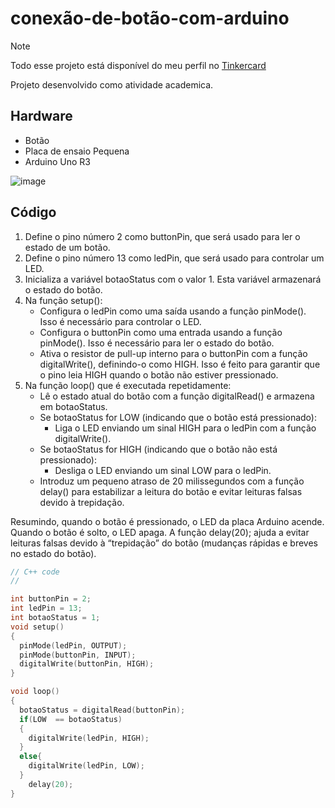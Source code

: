 # conexão-de-botão-com-arduino

>[!NOTE]
>Todo esse projeto está disponível do meu perfil no [Tinkercard](https://www.tinkercad.com/things/6fse1YqCfUX-conexao-de-botao-com-arduino?sharecode=VZ4HpY8nBWVcITHgirfD9bUPYlkDqwm3bEylo125AKw)

Projeto desenvolvido como atividade academica.

## Hardware 

- Botão
- Placa de ensaio Pequena
- Arduino Uno R3

![image](https://github.com/r2WillDev/conexao-de-botao-com-arduino/assets/106842143/5e3346bb-c5f6-4b8e-af44-0a0c6a541c6e)

## Código

1. Define o pino número 2 como buttonPin, que será usado para ler o estado de um botão.
2. Define o pino número 13 como ledPin, que será usado para controlar um LED.
3. Inicializa a variável botaoStatus com o valor 1. Esta variável armazenará o estado do botão.
4. Na função setup():
   - Configura o ledPin como uma saída usando a função pinMode(). Isso é necessário para controlar o LED.
   - Configura o buttonPin como uma entrada usando a função pinMode(). Isso é necessário para ler o estado do botão.
   - Ativa o resistor de pull-up interno para o buttonPin com a função digitalWrite(), definindo-o como HIGH. Isso é feito para garantir que o pino leia HIGH quando o botão não estiver pressionado.
5. Na função loop() que é executada repetidamente:
   - Lê o estado atual do botão com a função digitalRead() e armazena em botaoStatus.
   - Se botaoStatus for LOW (indicando que o botão está pressionado):
     - Liga o LED enviando um sinal HIGH para o ledPin com a função digitalWrite().
   - Se botaoStatus for HIGH (indicando que o botão não está pressionado):
     - Desliga o LED enviando um sinal LOW para o ledPin.
   - Introduz um pequeno atraso de 20 milissegundos com a função delay() para estabilizar a leitura do botão e evitar leituras falsas devido à trepidação.

Resumindo, quando o botão é pressionado, o LED da placa Arduino acende. Quando o botão é solto, o LED apaga. A função delay(20); ajuda a evitar leituras falsas devido à “trepidação” do botão (mudanças rápidas e breves no estado do botão).



```C++
// C++ code
//

int buttonPin = 2;
int ledPin = 13;
int botaoStatus = 1;
void setup()
{
  pinMode(ledPin, OUTPUT);
  pinMode(buttonPin, INPUT);
  digitalWrite(buttonPin, HIGH);
}

void loop()
{
  botaoStatus = digitalRead(buttonPin);
  if(LOW  == botaoStatus)
  {
  	digitalWrite(ledPin, HIGH);
  }
  else{
    digitalWrite(ledPin, LOW);
  }
	delay(20);
}

```


